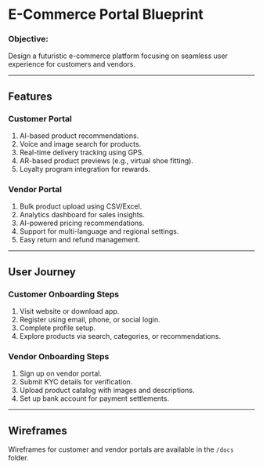 # E-Commerce Portal Blueprint  
### Objective:  
Design a futuristic e-commerce platform focusing on seamless user experience for customers and vendors.  

---

## **Features**  

### **Customer Portal**  
1. AI-based product recommendations.  
2. Voice and image search for products.  
3. Real-time delivery tracking using GPS.  
4. AR-based product previews (e.g., virtual shoe fitting).  
5. Loyalty program integration for rewards.  

### **Vendor Portal**  
1. Bulk product upload using CSV/Excel.  
2. Analytics dashboard for sales insights.  
3. AI-powered pricing recommendations.  
4. Support for multi-language and regional settings.  
5. Easy return and refund management.  

---

## **User Journey**  

### **Customer Onboarding Steps**  
1. Visit website or download app.  
2. Register using email, phone, or social login.  
3. Complete profile setup.  
4. Explore products via search, categories, or recommendations.  

### **Vendor Onboarding Steps**  
1. Sign up on vendor portal.  
2. Submit KYC details for verification.  
3. Upload product catalog with images and descriptions.  
4. Set up bank account for payment settlements.  

---

## **Wireframes**  
Wireframes for customer and vendor portals are available in the `/docs` folder.  
